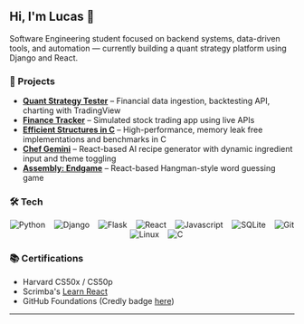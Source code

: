 ## Hi, I'm Lucas 👋

Software Engineering student focused on backend systems, data-driven tools, and automation — currently building a quant strategy platform using Django and React.

### 🔧 Projects
- **[Quant Strategy Tester](https://github.com/zbrusco/stock-alert)** – Financial data ingestion, backtesting API, charting with TradingView
- **[Finance Tracker](https://github.com/zbrusco/finance)** – Simulated stock trading app using live APIs
- **[Efficient Structures in C](https://github.com/zbrusco/efficiency)** – High-performance, memory leak free implementations and benchmarks in C
- **[Chef Gemini](https://github.com/zbrusco/chef-gemini)** – React-based AI recipe generator with dynamic ingredient input and theme toggling
- **[Assembly: Endgame](https://github.com/zbrusco/assembly-endgame)** – React-based Hangman-style word guessing game
  
### 🛠 Tech
<p align="center">
  <img src="https://img.shields.io/badge/Python-gray?style=flat&logo=python&logoColor=white" alt="Python" />&nbsp;&nbsp;&nbsp;
  <img src="https://img.shields.io/badge/Django-gray?style=flat&logo=django&logoColor=white" alt="Django" />&nbsp;&nbsp;&nbsp;
  <img src="https://img.shields.io/badge/Flask-gray?style=flat&logo=flask&logoColor=white" alt="Flask" />&nbsp;&nbsp;&nbsp;
  <img src="https://img.shields.io/badge/React-gray?style=flat&logo=react&logoColor=white" alt="React" />&nbsp;&nbsp;&nbsp;
  <img src="https://img.shields.io/badge/Javascript-gray?style=flat&logo=javascript&logoColor=white" alt="Javascript" />&nbsp;&nbsp;&nbsp;
  <img src="https://img.shields.io/badge/SQLite-gray?style=flat&logo=sqlite&logoColor=white" alt="SQLite" />&nbsp;&nbsp;&nbsp;
  <img src="https://img.shields.io/badge/Git-gray?style=flat&logo=git&logoColor=white" alt="Git" />&nbsp;&nbsp;&nbsp;
  <img src="https://img.shields.io/badge/Linux-gray?style=flat&logo=linux&logoColor=white" alt="Linux" />&nbsp;&nbsp;&nbsp;
  <img src="https://img.shields.io/badge/C-gray?style=flat&logo=c&logoColor=white" alt="C" />
</p>

### 📚 Certifications
- Harvard CS50x / CS50p
- Scrimba's [Learn React](https://github.com/user-attachments/files/22191124/learn-react.pdf)
- GitHub Foundations (Credly badge [here](https://www.credly.com/badges/14bddc03-f962-46bc-8c39-66678599b199/public_url))

---
